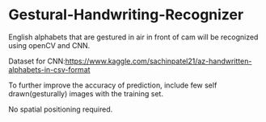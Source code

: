 # Gestural-Handwriting-Recognizer
English alphabets that are gestured in air in front of cam will be recognized using openCV and CNN.

Dataset for CNN:https://www.kaggle.com/sachinpatel21/az-handwritten-alphabets-in-csv-format

To further improve the accuracy of prediction, include few self drawn(gesturally) images with the training set.

No spatial positioning required.
